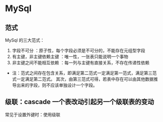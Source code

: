 # MySql
## 范式
MySql 的三大范式：
1. 字段不可分 ：原子性，每个字段必须是不可分的，不能存在元组型字段
2. 有主键，非主键依赖主键 ：唯一性，一张表只能说明一个事物
3. 非主键之间不能相互依赖 ：每一列与主键有直接关系，不存在传递性依赖

- 注：范式之间存在包含关系，即满足第二范式一定满足第一范式，满足第三范式一定满足第二范式。
其次，由第三范式可得，若表中存在可以由其他数据推导出来的字段，则不应该单独设计一个字段。

## 级联：cascade 一个表改动引起另一个级联表的变动
常见于设置外键时：使用级联

